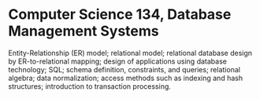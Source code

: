 # Computer Science 134, Database Management Systems

Entity-Relationship (ER) model; relational model; relational database design by ER-to-relational mapping; design of applications using database technology; SQL; schema definition, constraints, and queries; relational algebra; data normalization; access methods such as indexing and hash structures; introduction to transaction processing.
